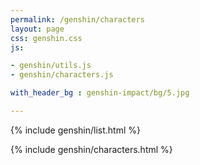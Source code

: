 ```yaml
---
permalink: /genshin/characters   
layout: page  
css: genshin.css  
js:

- genshin/utils.js
- genshin/characters.js

with_header_bg : genshin-impact/bg/5.jpg

---
```


{% include genshin/list.html %}

{% include genshin/characters.html %}